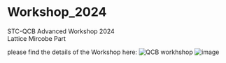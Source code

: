 # Workshop_2024
STC-QCB Advanced Workshop 2024  
Lattice Mircobe Part

please find the details of the Workshop here: ![QCB workhshop](https://qcb.illinois.edu/)
![image](https://github.com/enguangfu/Workshop_2024/assets/41635675/c2cffb90-e2c0-49d2-82eb-d818b67dc8ca)
